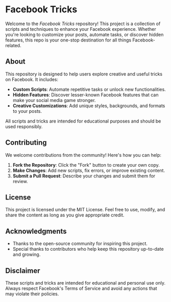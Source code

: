 # Facebook Tricks

Welcome to the *Facebook Tricks* repository! This project is a collection of scripts and techniques to enhance your Facebook experience. Whether you're looking to customize your posts, automate tasks, or discover hidden features, this repo is your one-stop destination for all things Facebook-related.

## About

This repository is designed to help users explore creative and useful tricks on Facebook. It includes:

- **Custom Scripts**: Automate repetitive tasks or unlock new functionalities.
- **Hidden Features**: Discover lesser-known Facebook features that can make your social media game stronger.
- **Creative Customizations**: Add unique styles, backgrounds, and formats to your posts.

All scripts and tricks are intended for educational purposes and should be used responsibly.

## Contributing

We welcome contributions from the community! Here's how you can help:

1. **Fork the Repository**: Click the "Fork" button to create your own copy.
2. **Make Changes**: Add new scripts, fix errors, or improve existing content.
3. **Submit a Pull Request**: Describe your changes and submit them for review.

## License

This project is licensed under the MIT License. Feel free to use, modify, and share the content as long as you give appropriate credit.

## Acknowledgments

- Thanks to the open-source community for inspiring this project.
- Special thanks to contributors who help keep this repository up-to-date and growing.

## Disclaimer

These scripts and tricks are intended for educational and personal use only.  
Always respect Facebook's Terms of Service and avoid any actions that may violate their policies.
